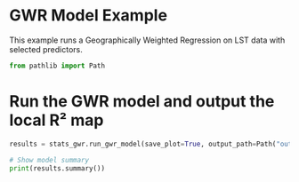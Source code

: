 # GWR Model Example

This example runs a Geographically Weighted Regression on LST data with selected predictors.

``` python from lsttrends.analysis import stats_gwr
from pathlib import Path
```

# Run the GWR model and output the local R² map
``` python
results = stats_gwr.run_gwr_model(save_plot=True, output_path=Path("outputs/GWR_Local_R2.png"))

# Show model summary
print(results.summary())
```